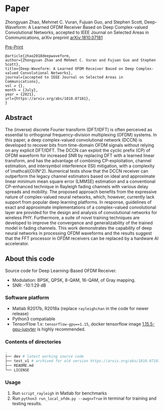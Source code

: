 # Paper 
Zhongyuan Zhao, Mehmet C. Vuran, Fujuan Guo, and Stephen Scott, Deep-Waveform: A Learned OFDM Receiver Based on Deep Complex-valued Convolutional Networks, accepted to IEEE Journal on Selected Areas in Communications, arXiv preprint [arXiv:1810.07181](https://arxiv.org/abs/1810.07181)

[Pre-Print](https://arxiv.org/abs/1810.07181)

```
@article{zhao2018deepwaveform,
author={Zhongyuan Zhao and Mehmet C. Vuran and Fujuan Guo and Stephen Scott},
title={Deep-Waveform: A Learned OFDM Receiver Based on Deep Complex-valued Convolutional Networks},
journal={accepted to IEEE Journal on Selected Areas in Communications},
vol = {},
month = {July},
year = {2021},
url={https://arxiv.org/abs/1810.07181},
}
```


## Abstract
The (inverse) discrete Fourier transform (DFT/IDFT) is often perceived as essential to orthogonal frequency-division multiplexing (OFDM) systems. In this paper, a deep complex-valued convolutional network (DCCN) is developed to recover bits from time-domain OFDM signals without relying on any explicit DFT/IDFT. The DCCN can exploit the cyclic prefix (CP) of OFDM waveform for increased SNR by replacing DFT with a learned linear transform, and has the advantage of combining CP-exploitation, channel estimation, and intersymbol interference (ISI) mitigation, with a complexity of \mathcal{O}(N^2). Numerical tests show that the DCCN receiver can outperform the legacy channel estimators based on ideal and approximate linear minimum mean square error (LMMSE) estimation and a conventional CP-enhanced technique in Rayleigh fading channels with various delay spreads and mobility. The proposed approach benefits from the expressive nature of complex-valued neural networks, which, however, currently lack support from popular deep learning platforms. In response, guidelines of exact and approximate implementations of a complex-valued convolutional layer are provided for the design and analysis of convolutional networks for wireless PHY. Furthermore, a suite of novel training techniques are developed to improve the convergence and generalizability of the trained model in fading channels. This work demonstrates the capability of deep neural networks in processing OFDM waveforms and the results suggest that the FFT processor in OFDM receivers can be replaced by a hardware AI accelerator.

## About this code
Source code for Deep Learning-Based OFDM Receiver.

+ Modulation: BPSK, QPSK, 8-QAM, 16-QAM, of Gray mapping.
+ SNR: -10:1:29 dB

### Software platform
+ Matlab R2017b, R2018a (replace `rayleighchan` in the code for newer release)
+ Python3 compatiable
+ TensorFlow 1.x: `tensorflow-gpu==1.15`, docker tensorflow image [1.15.5-gpu-jupyter](https://hub.docker.com/layers/tensorflow/tensorflow/1.15.5-gpu-jupyter/images/sha256-5f2338b5816cd73ea82233e2dd1ee0d8e2ebf539e1e8b5741641c1e082897521?context=explore
) is highly recommended. 

### Contents of directories
```bash
.
├── dev # latest working source code
├── test_v1 # archived for old version https://arxiv.org/abs/1810.07181v3
├── README.md 
└── LICENSE
```


### Usage
1. Run `script_rayleigh` in Matlab for benchmarks
2. Run `python3 run_local_ofdm.py --awgn=True` in terminal for training and testing results. 

